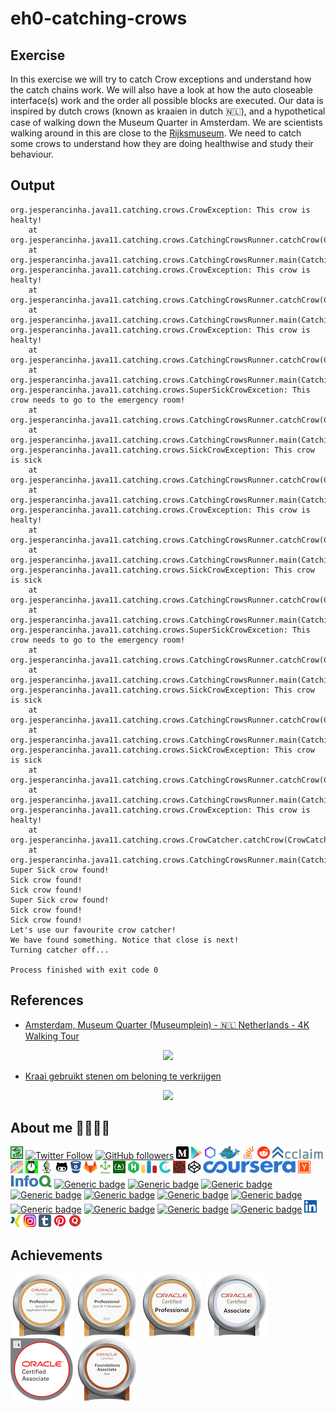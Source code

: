 # eh0-catching-crows

## Exercise

In this exercise we will try to catch Crow exceptions and understand how the catch chains work. We will also have a look at how the auto closeable interface(s) work and the order all possible blocks are executed. Our data is inspired by dutch crows (known as kraaien in dutch 🇳🇱), and a
hypothetical case of walking down the Museum Quarter in Amsterdam. We are scientists walking around in this are close to the [Rijksmuseum](https://www.youtube.com/user/RijksmuseumAmsterdam). We need to catch some crows to understand how they are doing healthwise and study their behaviour.

## Output

```text
org.jesperancinha.java11.catching.crows.CrowException: This crow is healty!
	at org.jesperancinha.java11.catching.crows.CatchingCrowsRunner.catchCrow(CatchingCrowsRunner.java:40)
	at org.jesperancinha.java11.catching.crows.CatchingCrowsRunner.main(CatchingCrowsRunner.java:12)
org.jesperancinha.java11.catching.crows.CrowException: This crow is healty!
	at org.jesperancinha.java11.catching.crows.CatchingCrowsRunner.catchCrow(CatchingCrowsRunner.java:40)
	at org.jesperancinha.java11.catching.crows.CatchingCrowsRunner.main(CatchingCrowsRunner.java:12)
org.jesperancinha.java11.catching.crows.CrowException: This crow is healty!
	at org.jesperancinha.java11.catching.crows.CatchingCrowsRunner.catchCrow(CatchingCrowsRunner.java:40)
	at org.jesperancinha.java11.catching.crows.CatchingCrowsRunner.main(CatchingCrowsRunner.java:12)
org.jesperancinha.java11.catching.crows.SuperSickCrowExcetion: This crow needs to go to the emergency room!
	at org.jesperancinha.java11.catching.crows.CatchingCrowsRunner.catchCrow(CatchingCrowsRunner.java:44)
	at org.jesperancinha.java11.catching.crows.CatchingCrowsRunner.main(CatchingCrowsRunner.java:12)
org.jesperancinha.java11.catching.crows.SickCrowException: This crow is sick
	at org.jesperancinha.java11.catching.crows.CatchingCrowsRunner.catchCrow(CatchingCrowsRunner.java:42)
	at org.jesperancinha.java11.catching.crows.CatchingCrowsRunner.main(CatchingCrowsRunner.java:12)
org.jesperancinha.java11.catching.crows.CrowException: This crow is healty!
	at org.jesperancinha.java11.catching.crows.CatchingCrowsRunner.catchCrow(CatchingCrowsRunner.java:40)
	at org.jesperancinha.java11.catching.crows.CatchingCrowsRunner.main(CatchingCrowsRunner.java:12)
org.jesperancinha.java11.catching.crows.SickCrowException: This crow is sick
	at org.jesperancinha.java11.catching.crows.CatchingCrowsRunner.catchCrow(CatchingCrowsRunner.java:42)
	at org.jesperancinha.java11.catching.crows.CatchingCrowsRunner.main(CatchingCrowsRunner.java:12)
org.jesperancinha.java11.catching.crows.SuperSickCrowExcetion: This crow needs to go to the emergency room!
	at org.jesperancinha.java11.catching.crows.CatchingCrowsRunner.catchCrow(CatchingCrowsRunner.java:44)
	at org.jesperancinha.java11.catching.crows.CatchingCrowsRunner.main(CatchingCrowsRunner.java:12)
org.jesperancinha.java11.catching.crows.SickCrowException: This crow is sick
	at org.jesperancinha.java11.catching.crows.CatchingCrowsRunner.catchCrow(CatchingCrowsRunner.java:42)
	at org.jesperancinha.java11.catching.crows.CatchingCrowsRunner.main(CatchingCrowsRunner.java:12)
org.jesperancinha.java11.catching.crows.SickCrowException: This crow is sick
	at org.jesperancinha.java11.catching.crows.CatchingCrowsRunner.catchCrow(CatchingCrowsRunner.java:42)
	at org.jesperancinha.java11.catching.crows.CatchingCrowsRunner.main(CatchingCrowsRunner.java:12)
org.jesperancinha.java11.catching.crows.CrowException: This crow is healty!
	at org.jesperancinha.java11.catching.crows.CrowCatcher.catchCrow(CrowCatcher.java:18)
	at org.jesperancinha.java11.catching.crows.CatchingCrowsRunner.main(CatchingCrowsRunner.java:28)
Super Sick crow found!
Sick crow found!
Sick crow found!
Super Sick crow found!
Sick crow found!
Sick crow found!
Let's use our favourite crow catcher!
We have found something. Notice that close is next!
Turning catcher off...

Process finished with exit code 0
```

## References

- [Amsterdam, Museum Quarter (Museumplein) - 🇳🇱 Netherlands - 4K Walking Tour](https://www.youtube.com/watch?v=dh4l1qQ5RUs)

<div align="center">
      <a href="https://www.youtube.com/watch?v=dh4l1qQ5RUs">
     <img 
      src="https://img.youtube.com/vi/dh4l1qQ5RUs/0.jpg" 
      style="width:10%;">
      </a>
    </div>

- [Kraai gebruikt stenen om beloning te verkrijgen](https://www.youtube.com/watch?v=Td4vwrIdBjU)

<div align="center">
      <a href="https://www.youtube.com/watch?v=Td4vwrIdBjU">
     <img 
      src="https://img.youtube.com/vi/Td4vwrIdBjU/0.jpg" 
      style="width:10%;">
      </a>
    </div>

## About me 👨🏽‍💻🚀

[![alt text](https://raw.githubusercontent.com/jesperancinha/project-signer/master/project-signer-templates/icons-20/JEOrgLogo-20.png "João Esperancinha Homepage")](http://joaofilipesabinoesperancinha.nl)
[![Twitter Follow](https://img.shields.io/twitter/follow/joaofse?label=João%20Esperancinha&style=social "Twitter")](https://twitter.com/joaofse)
[![GitHub followers](https://img.shields.io/github/followers/jesperancinha.svg?label=jesperancinha&style=social "GitHub")](https://github.com/jesperancinha)
[![alt text](https://raw.githubusercontent.com/jesperancinha/project-signer/master/project-signer-templates/icons-20/medium-20.png "Medium")](https://medium.com/@jofisaes)
[![alt text](https://raw.githubusercontent.com/jesperancinha/project-signer/master/project-signer-templates/icons-20/google-apps-20.png "Google Apps")](https://play.google.com/store/apps/developer?id=Joao+Filipe+Sabino+Esperancinha)
[![alt text](https://raw.githubusercontent.com/jesperancinha/project-signer/master/project-signer-templates/icons-20/sonatype-20.png "Sonatype Search Repos")](https://search.maven.org/search?q=org.jesperancinha)
[![alt text](https://raw.githubusercontent.com/jesperancinha/project-signer/master/project-signer-templates/icons-20/docker-20.png "Docker Images")](https://hub.docker.com/u/jesperancinha)
[![alt text](https://raw.githubusercontent.com/jesperancinha/project-signer/master/project-signer-templates/icons-20/stack-overflow-20.png)](https://stackoverflow.com/users/3702839/joao-esperancinha)
[![alt text](https://raw.githubusercontent.com/jesperancinha/project-signer/master/project-signer-templates/icons-20/reddit-20.png "Reddit")](https://www.reddit.com/user/jesperancinha/)
[![alt text](https://raw.githubusercontent.com/jesperancinha/project-signer/master/project-signer-templates/icons-20/acclaim-20.png "Acclaim")](https://www.youracclaim.com/users/joao-esperancinha/badges)
[![alt text](https://raw.githubusercontent.com/jesperancinha/project-signer/master/project-signer-templates/icons-20/devto-20.png "Dev To")](https://dev.to/jofisaes)
[![alt text](https://raw.githubusercontent.com/jesperancinha/project-signer/master/project-signer-templates/icons-20/hackernoon-20.jpeg "Hackernoon")](https://hackernoon.com/@jesperancinha)
[![alt text](https://raw.githubusercontent.com/jesperancinha/project-signer/master/project-signer-templates/icons-20/codeproject-20.png "Code Project")](https://www.codeproject.com/Members/jesperancinha)
[![alt text](https://raw.githubusercontent.com/jesperancinha/project-signer/master/project-signer-templates/icons-20/github-20.png "GitHub")](https://github.com/jesperancinha)
[![alt text](https://raw.githubusercontent.com/jesperancinha/project-signer/master/project-signer-templates/icons-20/bitbucket-20.png "BitBucket")](https://bitbucket.org/jesperancinha)
[![alt text](https://raw.githubusercontent.com/jesperancinha/project-signer/master/project-signer-templates/icons-20/gitlab-20.png "GitLab")](https://gitlab.com/jesperancinha)
[![alt text](https://raw.githubusercontent.com/jesperancinha/project-signer/master/project-signer-templates/icons-20/bintray-20.png "BinTray")](https://bintray.com/jesperancinha)
[![alt text](https://raw.githubusercontent.com/jesperancinha/project-signer/master/project-signer-templates/icons-20/free-code-camp-20.jpg "FreeCodeCamp")](https://www.freecodecamp.org/jofisaes)
[![alt text](https://raw.githubusercontent.com/jesperancinha/project-signer/master/project-signer-templates/icons-20/hackerrank-20.png "HackerRank")](https://www.hackerrank.com/jofisaes)
[![alt text](https://raw.githubusercontent.com/jesperancinha/project-signer/master/project-signer-templates/icons-20/codeforces-20.png "Code Forces")](https://codeforces.com/profile/jesperancinha)
[![alt text](https://raw.githubusercontent.com/jesperancinha/project-signer/master/project-signer-templates/icons-20/codebyte-20.png "Codebyte")](https://coderbyte.com/profile/jesperancinha)
[![alt text](https://raw.githubusercontent.com/jesperancinha/project-signer/master/project-signer-templates/icons-20/codewars-20.png "CodeWars")](https://www.codewars.com/users/jesperancinha)
[![alt text](https://raw.githubusercontent.com/jesperancinha/project-signer/master/project-signer-templates/icons-20/codepen-20.png "Code Pen")](https://codepen.io/jesperancinha)
[![alt text](https://raw.githubusercontent.com/jesperancinha/project-signer/master/project-signer-templates/icons-20/coursera-20.png "Coursera")](https://www.coursera.org/user/da3ff90299fa9297e283ee8e65364ffb)
[![alt text](https://raw.githubusercontent.com/jesperancinha/project-signer/master/project-signer-templates/icons-20/hacker-news-20.png "Hacker News")](https://news.ycombinator.com/user?id=jesperancinha)
[![alt text](https://raw.githubusercontent.com/jesperancinha/project-signer/master/project-signer-templates/icons-20/infoq-20.png "InfoQ")](https://www.infoq.com/profile/Joao-Esperancinha.2/)
[![Generic badge](https://img.shields.io/static/v1.svg?label=Articles&message=Across%20The%20Web&color=purple)](https://github.com/jesperancinha/project-signer/blob/master/project-signer-templates/Articles.md)
[![Generic badge](https://img.shields.io/static/v1.svg?label=Homepage&message=Time%20Disruption%20Studios&color=6495ED)](http://tds.joaofilipesabinoesperancinha.nl/)
[![Generic badge](https://img.shields.io/static/v1.svg?label=Homepage&message=Image%20Train%20Filters&color=6495ED)](http://itf.joaofilipesabinoesperancinha.nl/)
[![Generic badge](https://img.shields.io/static/v1.svg?label=Homepage&message=MancalaJE&color=6495ED)](http://mancalaje.joaofilipesabinoesperancinha.nl/)
[![Generic badge](https://img.shields.io/static/v1.svg?label=All%20Badges&message=Badges&color=red)](https://github.com/jesperancinha/project-signer/blob/master/project-signer-templates/Badges.md)
[![Generic badge](https://img.shields.io/static/v1.svg?label=Status&message=Project%20Status&color=red)](https://github.com/jesperancinha/project-signer/blob/master/project-signer-templates/Status.md)
[![Generic badge](https://img.shields.io/static/v1.svg?label=GitHub&message=ITF%20Chartizate%20Android&color=yellow)](https://github.com/JEsperancinhaOrg/itf-chartizate-android)
[![Generic badge](https://img.shields.io/static/v1.svg?label=GitHub&message=ITF%20Chartizate%20Java&color=yellow)](https://github.com/JEsperancinhaOrg/itf-chartizate-modules/tree/master/itf-chartizate-java)
[![Generic badge](https://img.shields.io/static/v1.svg?label=GitHub&message=ITF%20Chartizate%20API&color=yellow)](https://github.com/JEsperancinhaOrg/itf-chartizate/tree/master/itf-chartizate-api)
[![Generic badge](https://img.shields.io/static/v1.svg?label=GitHub&message=Markdowner%20Core&color=yellow)](https://github.com/jesperancinha/markdowner/tree/master/markdowner-core)
[![Generic badge](https://img.shields.io/static/v1.svg?label=GitHub&message=Markdowner%20Filter&color=yellow)](https://github.com/jesperancinha/markdowner/tree/master/markdowner-filter)
[![alt text](https://raw.githubusercontent.com/jesperancinha/project-signer/master/project-signer-templates/icons-20/linkedin-20.png "LinkedIn")](https://www.linkedin.com/in/joaoesperancinha/)
[![alt text](https://raw.githubusercontent.com/jesperancinha/project-signer/master/project-signer-templates/icons-20/xing-20.png "Xing")](https://www.xing.com/profile/Joao_Esperancinha/cv)
[![alt text](https://raw.githubusercontent.com/jesperancinha/project-signer/master/project-signer-templates/icons-20/instagram-20.png "Instagram")](https://www.instagram.com/jesperancinha/)
[![alt text](https://raw.githubusercontent.com/jesperancinha/project-signer/master/project-signer-templates/icons-20/tumblr-20.png "Tumblr")](https://jofisaes.tumblr.com/)
[![alt text](https://raw.githubusercontent.com/jesperancinha/project-signer/master/project-signer-templates/icons-20/pinterest-20.png "Pinterest")](https://nl.pinterest.com/jesperancinha/)
[![alt text](https://raw.githubusercontent.com/jesperancinha/project-signer/master/project-signer-templates/icons-20/quora-20.png "Quora")](https://nl.quora.com/profile/Jo%C3%A3o-Esperancinha)

## Achievements

[![Oracle Certified Professional, JEE 7 Developer](https://raw.githubusercontent.com/jesperancinha/project-signer/master/project-signer-templates/badges/oracle-certified-professional-java-ee-7-application-developer-100.png "Oracle Certified Professional, JEE7 Developer")](https://www.youracclaim.com/badges/27a14e06-f591-4105-91ca-8c3215ef39a2/public_url)
[![Oracle Certified Professional, Java SE 11 Programmer](https://raw.githubusercontent.com/jesperancinha/project-signer/master/project-signer-templates/badges/oracle-certified-professional-java-se-11-developer-100.png "Oracle Certified Professional, Java SE 11 Programmer")](https://www.youracclaim.com/badges/87609d8e-27c5-45c9-9e42-60a5e9283280/public_url)
[![Oracle Certified Professional, Java SE 8 Programmer](https://raw.githubusercontent.com/jesperancinha/project-signer/master/project-signer-templates/badges/oracle-certified-professional-java-se-8-programmer-100.png "Oracle Certified Professional, Java SE 8 Programmer")](https://www.youracclaim.com/badges/92e036f5-4e11-4cff-9935-3e62266d2074/public_url)
[![Oracle Certified Associate, Java SE 8 Programmer](https://raw.githubusercontent.com/jesperancinha/project-signer/master/project-signer-templates/badges/oracle-certified-associate-java-se-8-programmer-100.png "Oracle Certified Associate, Java SE 8 Programmer")](https://www.youracclaim.com/badges/a206436d-6fd8-4ca1-8feb-38a838446ee7/public_url)
[![Oracle Certified Associate, Java SE 7 Programmer](https://raw.githubusercontent.com/jesperancinha/project-signer/master/project-signer-templates/badges/oracle-certified-associate-java-se-7-programmer-100.png "Oracle Certified Associate, Java SE 7 Programmer")](https://www.youracclaim.com/badges/f4c6cc1e-cb52-432b-904d-36d266112225/public_url)
[![Oracle Certified Junior Associate](https://raw.githubusercontent.com/jesperancinha/project-signer/master/project-signer-templates/badges/oracle-certified-foundations-associate-java-100.png "Oracle Certified Foundations Associate")](https://www.youracclaim.com/badges/6db92c1e-7bca-4856-9543-0d5ed0182794/public_url)
